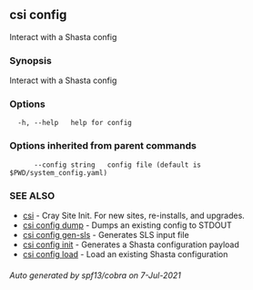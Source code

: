 ## csi config

Interact with a Shasta config

### Synopsis

Interact with a Shasta config

### Options

```
  -h, --help   help for config
```

### Options inherited from parent commands

```
      --config string   config file (default is $PWD/system_config.yaml)
```

### SEE ALSO

* [csi](csi.md)	 - Cray Site Init. For new sites, re-installs, and upgrades.
* [csi config dump](csi_config_dump.md)	 - Dumps an existing config to STDOUT
* [csi config gen-sls](csi_config_gen-sls.md)	 - Generates SLS input file
* [csi config init](csi_config_init.md)	 - Generates a Shasta configuration payload
* [csi config load](csi_config_load.md)	 - Load an existing Shasta configuration

###### Auto generated by spf13/cobra on 7-Jul-2021
